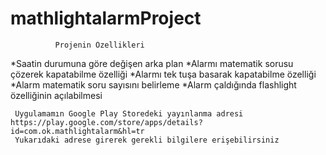 # mathlightalarmProject
              Projenin Özellikleri
*Saatin durumuna göre değişen arka plan 
*Alarmı matematik sorusu çözerek kapatabilme özelliği 
*Alarmı tek tuşa basarak kapatabilme özelliği
*Alarm matematik soru sayısını belirleme
*Alarm çaldığında flashlight özelliğinin açılabilmesi

     Uygulamamın Google Play Storedeki yayınlanma adresi                           https://play.google.com/store/apps/details?id=com.ok.mathlightalarm&hl=tr 
     Yukarıdaki adrese girerek gerekli bilgilere erişebilirsiniz         
